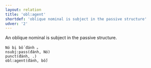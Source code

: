 ```yaml
---
layout: relation
title: 'obl:agent'
shortdef: 'oblique nominal is subject in the passive structure'
udver: '2'
---
```


An oblique nominal is subject in the passive structure.

~~~ sdparse
Nó bị bố đánh 。
nsubj:pass(đánh, Nó)
punct(đánh, .)
obl:agent(đánh, bố)
~~~

<!-- Interlanguage links updated Po 6. listopadu 2023, 21:43:17 CET -->
